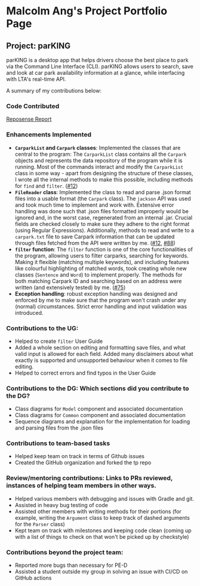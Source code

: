 # Malcolm Ang's Project Portfolio Page

## Project: parKING

parKING is a desktop app that helps drivers choose the best place to park via the Command Line Interface (CLI).
parKING allows users to search, save and look at car park availability information at a glance, while interfacing with
LTA's real-time API.

A summary of my contributions below:

### Code Contributed
[Reposense Report](https://nus-cs2113-ay2223s1.github.io/tp-dashboard/?search=malcolmang&breakdown=true&sort=groupTitle&sortWithin=title&since=2022-09-16&timeframe=commit&mergegroup=&groupSelect=groupByRepos&checkedFileTypes=docs~functional-code~test-code~other&tabOpen=true&tabType=authorship&tabAuthor=malcolmang&tabRepo=AY2223S1-CS2113-T17-4%2Ftp%5Bmaster%5D&authorshipIsMergeGroup=false&authorshipFileTypes=docs~functional-code~test-code~other&authorshipIsBinaryFileTypeChecked=false&authorshipIsIgnoredFilesChecked=false)
### Enhancements Implemented

- **`CarparkList` and `Carpark` classes**: Implemented the classes that are central to the program: The `CarparkList` class contains all the `Carpark` objects and represents the data repository of the program while it is running. Most of the commands interact and modify the `CarparkList` class in some way - apart from designing the structure of these classes, I wrote all the internal methods to make this possible, including methods for `find` and `filter`. ([#12](https://github.com/AY2223S1-CS2113-T17-4/tp/pull/12))
- **`FileReader` class**: Implemented the class to read and parse .json format files into a usable format (the `Carpark` class). The `jackson` API was used and took much time to implement and work with. Extensive error handling was done such that .json files formatted improperly would be ignored and, in the worst case, regenerated from an internal .jar. Crucial fields are checked closely to make sure they adhere to the right format (using Regular Expressions). Additionally, methods to read and write to a `carpark.txt` file to save Carpark information that can be updated through files fetched from the API were written by me. ([#12](https://github.com/AY2223S1-CS2113-T17-4/tp/pull/12), [#88](https://github.com/AY2223S1-CS2113-T17-4/tp/pull/88))
- **`filter` function**: The `filter` function is one of the core functionalities of the program, allowing users to filter carparks, searching for keywords. Making it flexible (matching multiple keywords), and including features like colourful highlighting of matched words, took creating whole new classes (`Sentence` and `Word`) to implement properly. The methods for both matching Carpark ID and searching based on an address were written (and extensively tested) by me. ([#75](https://github.com/AY2223S1-CS2113-T17-4/tp/pull/75))
- **Exception handling**: robust exception handling was designed and enforced by me to make sure that the program won't crash under any (normal) circumstances. Strict error handling and input validation was introduced.

### Contributions to the UG: 
- Helped to create `filter` User Guide
- Added a whole section on editing and formatting save files, and what valid input is allowed for each field. Added many disclaimers about what exactly is supported and unsupported behaviour when it comes to file editing.
- Helped to correct errors and find typos in the User Guide

### Contributions to the DG: Which sections did you contribute to the DG? 

- Class diagrams for `Model` component and associated documentation 
- Class diagrams for `Common` component and associated documentation
- Sequence diagrams and explanation for the implementation for loading and parsing files from the .json files

### Contributions to team-based tasks

- Helped keep team on track in terms of Github issues
- Created the GitHub organization and forked the tp repo

### Review/mentoring contributions: Links to PRs reviewed, instances of helping team members in other ways.

- Helped various members with debugging and issues with Gradle and git. 
- Assisted in heavy bug testing of code
- Assisted other members with writing methods for their portions (for example, writing the `Argument` class to keep track of dashed arguments for the `Parser` class)
- Kept team on track with milestones and keeping code clean (coming up with a list of things to check on that won't be picked up by checkstyle)

### Contributions beyond the project team:

- Reported more bugs than necessary for PE-D
- Assisted a student outside my group in solving an issue with CI/CD on GitHub actions

